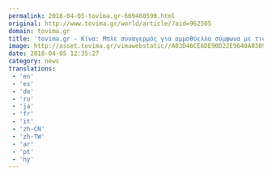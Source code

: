 ```yaml
---
permalink: 2018-04-05-tovima.gr-669460590.html
original: http://www.tovima.gr/world/article/?aid=962505
domain: tovima.gr
title: 'tovima.gr - Kίνα: Μπλε συναγερμός για αμμοθύελλα σύμφωνα με τις μετεωρολογικές αρχές'
image: http://asset.tovima.gr/vimawebstatic//A03D46CE6DE90D22E9640A03895292B1.jpg
date: 2018-04-05 12:35:27
category: news
translations: 
 - 'en'
 - 'es'
 - 'de'
 - 'ru'
 - 'ja'
 - 'fr'
 - 'it'
 - 'zh-CN'
 - 'zh-TW'
 - 'ar'
 - 'pt'
 - 'hy'
---
```


